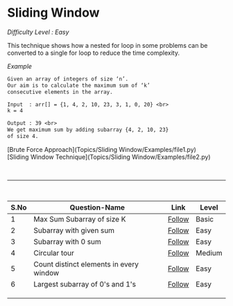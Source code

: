 # Sliding Window

*Difficulty Level : Easy*

This technique shows how a nested for loop in some problems can be converted to a single for loop to reduce the time complexity.


*Example*

```txt
Given an array of integers of size ‘n’.
Our aim is to calculate the maximum sum of ‘k’ 
consecutive elements in the array.

Input  : arr[] = {1, 4, 2, 10, 23, 3, 1, 0, 20} <br>
k = 4 

Output : 39 <br>
We get maximum sum by adding subarray {4, 2, 10, 23}
of size 4.
```

[Brute Force Approach](Topics/Sliding Window/Examples/file1.py) <br>
[Sliding Window Technique](Topics/Sliding Window/Examples/file2.py)

<br><hr><br>


| S.No | Question-Name                           | Link                                                                                                                                                                           | Level  |
|------|-----------------------------------------|--------------------------------------------------------------------------------------------------------------------------------------------------------------------------------|--------|
| 1    | Max Sum Subarray of size K              | [Follow](https://practice.geeksforgeeks.org/problems/max-sum-subarray-of-size-k5313/1/?page=1&difficulty[]=-1&status[]=unsolved&category[]=sliding-window&sortBy=submissions#) | Basic  |
| 2    | Subarray with given sum                 | [Follow](https://practice.geeksforgeeks.org/problems/subarray-with-given-sum-1587115621/1/?page=1&status[]=unsolved&category[]=sliding-window&sortBy=submissions#)             | Easy   |
| 3    | Subarray with 0 sum                     | [Follow](https://practice.geeksforgeeks.org/problems/subarray-with-0-sum-1587115621/1/?page=1&category[]=sliding-window&sortBy=submissions)                                    | Easy   |
| 4    | Circular tour                           | [Follow](https://practice.geeksforgeeks.org/problems/circular-tour-1587115620/1/?page=1&status[]=unsolved&category[]=sliding-window&sortBy=submissions)                        | Medium |
| 5    | Count distinct elements in every window | [Follow](https://practice.geeksforgeeks.org/problems/count-distinct-elements-in-every-window/1/?page=1&category[]=sliding-window&sortBy=submissions)                           | Easy   |
| 6    | Largest subarray of 0's and 1's         | [Follow](https://practice.geeksforgeeks.org/problems/largest-subarray-of-0s-and-1s/1/?page=1&category[]=sliding-window&sortBy=submissions)                                     | Easy   |
|      |                                         |                                                                                                                                                                                |        |
|      |                                         |                                                                                                                                                                                |        |
|      |                                         |                                                                                                                                                                                |        |
